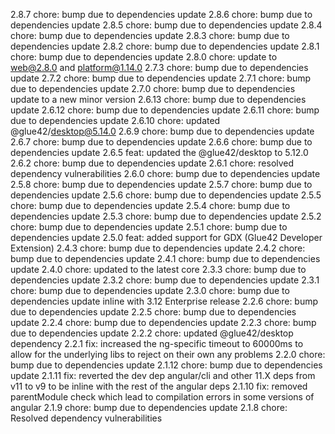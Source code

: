 2.8.7
chore: bump due to dependencies update
2.8.6
chore: bump due to dependencies update
2.8.5
chore: bump due to dependencies update
2.8.4
chore: bump due to dependencies update
2.8.3
chore: bump due to dependencies update
2.8.2
chore: bump due to dependencies update
2.8.1
chore: bump due to dependencies update
2.8.0
chore: update to web@2.8.0 and platform@1.14.0
2.7.3
chore: bump due to dependencies update
2.7.2
chore: bump due to dependencies update
2.7.1
chore: bump due to dependencies update
2.7.0
chore: bump due to dependencies update to a new minor version
2.6.13
chore: bump due to dependencies update
2.6.12
chore: bump due to dependencies update
2.6.11
chore: bump due to dependencies update
2.6.10
chore: updated @glue42/desktop@5.14.0
2.6.9
chore: bump due to dependencies update
2.6.7
chore: bump due to dependencies update
2.6.6
chore: bump due to dependencies update
2.6.5
feat: updated the @glue42/desktop to 5.12.0
2.6.2
chore: bump due to dependencies update
2.6.1
chore: resolved dependency vulnerabilities
2.6.0
chore: bump due to dependencies update
2.5.8
chore: bump due to dependencies update
2.5.7
chore: bump due to dependencies update
2.5.6
chore: bump due to dependencies update
2.5.5
chore: bump due to dependencies update
2.5.4
chore: bump due to dependencies update
2.5.3
chore: bump due to dependencies update
2.5.2
chore: bump due to dependencies update
2.5.1
chore: bump due to dependencies update
2.5.0
feat: added support for GDX (Glue42 Developer Extension)
2.4.3
chore: bump due to dependencies update
2.4.2
chore: bump due to dependencies update
2.4.1
chore: bump due to dependencies update
2.4.0
chore: updated to the latest core
2.3.3
chore: bump due to dependencies update
2.3.2
chore: bump due to dependencies update
2.3.1
chore: bump due to dependencies update
2.3.0
chore: bump due to dependencies update inline with 3.12 Enterprise release
2.2.6
chore: bump due to dependencies update
2.2.5
chore: bump due to dependencies update
2.2.4
chore: bump due to dependencies update
2.2.3
chore: bump due to dependencies update
2.2.2
chore: updated @glue42/desktop dependency
2.2.1
fix: increased the ng-specific timeout to 60000ms to allow for the underlying libs to reject on their own any problems
2.2.0
chore: bump due to dependencies update
2.1.12
chore: bump due to dependencies update
2.1.11
fix: reverted the dev dep angular/cli and other 11.X deps from v11 to v9 to be inline with the rest of the angular deps
2.1.10
fix: removed parentModule check which lead to compilation errors in some versions of angular
2.1.9
chore: bump due to dependencies update
2.1.8
chore: Resolved dependency vulnerabilities
